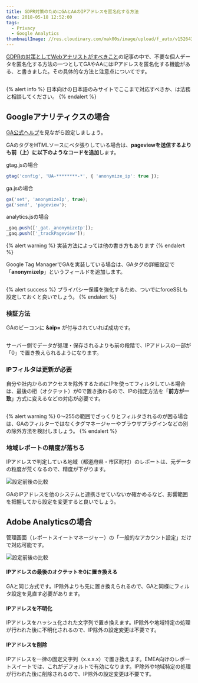 ```yaml
---
title: GDPR対策のためにGAとAAのIPアドレスを匿名化する方法
date: 2018-05-18 12:52:00
tags:
  - Privacy
  - Google Analytics
thumbnailImage: //res.cloudinary.com/mak00s/image/upload/f_auto/v1526433637/eu-flag.png
---
```


[GDPRの対策としてWebアナリストがすべきこと](/news/gdpr-for-analysts/)の記事の中で、不要な個人データを匿名化する方法の一つとしてGAやAAにはIPアドレスを匿名化する機能がある、と書きました。その具体的な方法と注意点についてです。
<!-- more -->

<img src="//res.cloudinary.com/mak00s/image/upload/f_auto,w_auto:200:800/v1526614534/gdpr-ip-anonymization-in-analytics.png" alt="" sizes="100vw" />

{% alert info %}
日本向けの日本語のみサイトでここまで対応すべきか、は法務と相談してください。
{% endalert %}

## Googleアナリティクスの場合

[GA公式ヘルプ](https://support.google.com/analytics/answer/2763052?hl=ja)を見ながら設定しましょう。

GAのタグをHTMLソースにベタ張りしている場合は、**pageviewを送信するよりも前（上）に以下のようなコードを追加**します。

gtag.jsの場合
```javascript
gtag('config', 'UA-********-*', { 'anonymize_ip': true });
```
ga.jsの場合
```javascript
ga('set', 'anonymizeIp', true);
ga('send', 'pageview');
```

analytics.jsの場合
```javascript
_gaq.push(['_gat._anonymizeIp']);
_gaq.push(['_trackPageview']);
```

{% alert warning %}
実装方法によっては他の書き方もあります
{% endalert %}

Google Tag ManagerでGAを実装している場合は、GAタグの詳細設定で「**anonymizeIp**」というフィールドを追加します。

<img src="//res.cloudinary.com/mak00s/image/upload/f_auto,w_auto:200:800/v1526610784/gtm-ga-ip-anonymization.png" alt="" sizes="100vw" />

{% alert success %}
プライバシー保護を強化するため、ついでにforceSSLも設定しておくと良いでしょう。
{% endalert %}

### 検証方法
GAのビーコンに **&aip=** が付与されていれば成功です。

<img src="//res.cloudinary.com/mak00s/image/upload/f_auto,w_auto:200:800/v1526611364/ga-ip-anonymization-debugging.png" alt="" sizes="100vw" />

サーバー側でデータが処理・保存されるよりも前の段階で、IPアドレスの一部が「0」で置き換えられるようになります。

### IPフィルタは更新が必要

自分や社内からのアクセスを除外するためにIPを使ってフィルタしている場合は、最後の桁（オクテット）が0で置き換わるので、IPの指定方法を「**前方が一致**」方式に変えるなどの対応が必要です。

<img src="//res.cloudinary.com/mak00s/image/upload/f_auto,w_auto:200:800/v1526612284/ga-filter-by-ip.png" alt="" sizes="100vw" />

{% alert warning %}
0〜255の範囲でざっくりとフィルタされるのが困る場合は、GAのフィルターではなくタグマネージャーやブラウザプラグインなどの別の除外方法を検討しましょう。
{% endalert %}

### 地域レポートの精度が落ちる

IPアドレスで判定している地域（都道府県・市区町村）のレポートは、元データの粒度が荒くなるので、精度が下がります。

<img src="//res.cloudinary.com/mak00s/image/upload/f_auto,w_auto:200:800/v1526881647/ga-report-region-compared.png" alt="設定前後の比較" sizes="100vw" />

GAのIPアドレスを他のシステムと連携させていないか確かめるなど、影響範囲を把握してから設定を変更すると良いでしょう。

## Adobe Analyticsの場合

管理画面（レポートスイートマネージャー）の「一般的なアカウント設定」だけで対応可能です。

<img src="//res.cloudinary.com/mak00s/image/upload/f_auto,w_auto:200:800/v1526911488/aa-rs-manager-ip-obfuscation.png" alt="設定前後の比較" sizes="100vw" />

#### IPアドレスの最後のオクテットを0に置き換える
GAと同じ方式です。IP除外よりも先に置き換えられるので、GAと同様にフィルタ設定を見直す必要があります。

#### IPアドレスを不明化
IPアドレスをハッシュ化された文字列で置き換えます。IP除外や地域特定の処理が行われた後に不明化されるので、IP除外の設定変更は不要です。

#### IPアドレスを削除
IPアドレスを一律の固定文字列（x.x.x.x）で置き換えます。EMEA向けのレポートスイートでは、これがデフォルトで有効になります。IP除外や地域特定の処理が行われた後に削除されるので、IP除外の設定変更は不要です。